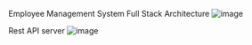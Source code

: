 Employee Management System Full Stack
Architecture
![image](https://github.com/user-attachments/assets/b8a009ab-ead4-4ccf-be45-595c137ff882)


Rest API server
![image](https://github.com/user-attachments/assets/20971147-c2cb-4d8c-b1dd-ef95883aea07)

